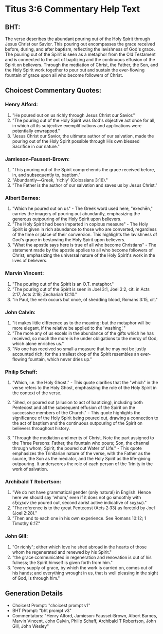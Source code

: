 # Titus 3:6 Commentary Help Text

## BHT:
The verse describes the abundant pouring out of the Holy Spirit through Jesus Christ our Savior. This pouring out encompasses the grace received before, during, and after baptism, reflecting the lavishness of God's grace. The pouring out of the Spirit is seen as a metaphor from the Old Testament and is connected to the act of baptizing and the continuous effusion of the Spirit on believers. Through the mediation of Christ, the Father, the Son, and the Holy Spirit work together to pour out and sustain the ever-flowing fountain of grace upon all who become followers of Christ.

## Choicest Commentary Quotes:
### Henry Alford:
1. "He poured out on us richly through Jesus Christ our Savior." 
2. "The pouring out of the Holy Spirit was God's objective act once for all, in which all its subjective exemplifications and applications were potentially enwrapped." 
3. "Jesus Christ our Savior, the ultimate author of our salvation, made the pouring out of the Holy Spirit possible through His own blessed Sacrifice in our nature."

### Jamieson-Fausset-Brown:
1. "This pouring out of the Spirit comprehends the grace received before, in, and subsequently to, baptism."
2. "Abundantly—Greek, 'richly' (Colossians 3:16)."
3. "The Father is the author of our salvation and saves us by Jesus Christ."

### Albert Barnes:
1. "Which he poured out on us" - The Greek word used here, "exechēn," carries the imagery of pouring out abundantly, emphasizing the generous outpouring of the Holy Spirit upon believers.
2. "The Holy Spirit had been imparted in copious measure" - The Holy Spirit is given in rich abundance to those who are converted, regardless of the time or place of their conversion. This highlights the lavishness of God's grace in bestowing the Holy Spirit upon believers.
3. "What the apostle says here is true of all who become Christians" - The statement made by the apostle applies to all who become followers of Christ, emphasizing the universal nature of the Holy Spirit's work in the lives of believers.

### Marvin Vincent:
1. "The pouring out of the Spirit is an O.T. metaphor." 
2. "The pouring out of the Spirit is seen in Joel 3:1, Joel 3:2, cit. in Acts 2:17, Acts 2:18; Zechariah 12:10." 
3. "In Paul, the verb occurs but once, of shedding blood, Romans 3:15, cit."

### John Calvin:
1. "It makes little difference as to the meaning; but the metaphor will be more elegant, if the relative be applied to the 'washing.'" 
2. "The more any of us excels in the abundance of the gifts which he has received, so much the more is he under obligations to the mercy of God, which alone enriches us."
3. "No one has received so small a measure that he may not be justly accounted rich; for the smallest drop of the Spirit resembles an ever-flowing fountain, which never dries up."

### Philip Schaff:
1. "Which, i.e. the Holy Ghost." - This quote clarifies that the "which" in the verse refers to the Holy Ghost, emphasizing the role of the Holy Spirit in the context of the verse.

2. "Shed, or poured out (allusion to act of baptizing), including both Pentecost and all the subsequent effusion of the Spirit on the successive members of the Church." - This quote highlights the significance of the Holy Spirit being poured out, drawing a connection to the act of baptism and the continuous outpouring of the Spirit on believers throughout history.

3. "Through the mediation and merits of Christ. Note the part assigned to the Three Persons: Father, the fountain who pours; Son, the channel through whom; Spirit, the poured out Water of Life." - This quote emphasizes the Trinitarian nature of the verse, with the Father as the source, the Son as the mediator, and the Holy Spirit as the life-giving outpouring. It underscores the role of each person of the Trinity in the work of salvation.

### Archibald T Robertson:
1. "We do not have grammatical gender (only natural) in English. Hence here we should say 'whom,' even if it does not go smoothly with εξεχεεν (he poured out, second aorist active indicative of εκχεω)."
2. "The reference is to the great Pentecost (Acts 2:33) as foretold by Joel (Joel 2:28)."
3. "Then and to each one in his own experience. See Romans 10:12; 1 Timothy 6:17."

### John Gill:
1. "Or richly"; either which love he shed abroad in the hearts of those whom he regenerated and renewed by his Spirit."
2. "the grace communicated in regeneration and renovation is out of his fulness; the Spirit himself is given forth from him."
3. "every supply of grace, by which the work is carried on, comes out of his hands; and everything wrought in us, that is well pleasing in the sight of God, is through him."


## Generation Details
- Choicest Prompt: "choicest prompt v1"
- BHT Prompt: "bht prompt v3"
- Commentators: "Henry Alford, Jamieson-Fausset-Brown, Albert Barnes, Marvin Vincent, John Calvin, Philip Schaff, Archibald T Robertson, John Gill, John Wesley"
